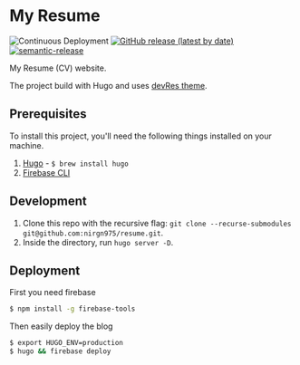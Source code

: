 # My Resume

![Continuous Deployment](https://github.com/nirgn975/resume/workflows/Continuous%20Deployment/badge.svg) [![GitHub release (latest by date)](https://img.shields.io/github/v/release/nirgn975/resume)](https://github.com/nirgn975/resume/releases) [![semantic-release](https://img.shields.io/badge/%20%20%F0%9F%93%A6%F0%9F%9A%80-semantic--release-e10079.svg)](https://github.com/semantic-release/semantic-release)

My Resume (CV) website.

The project build with Hugo and uses [devRes theme](https://github.com/nirgn975/devRes).

## Prerequisites

To install this project, you'll need the following things installed on your machine.

1. [Hugo](https://gohugo.io) - `$ brew install hugo`
2. [Firebase CLI](https://github.com/firebase/firebase-tools)

## Development

1. Clone this repo with the recursive flag: `git clone --recurse-submodules git@github.com:nirgn975/resume.git`.
2. Inside the directory, run `hugo server -D`.

## Deployment

First you need firebase

```bash
$ npm install -g firebase-tools
```

Then easily deploy the blog

```bash
$ export HUGO_ENV=production
$ hugo && firebase deploy
```
